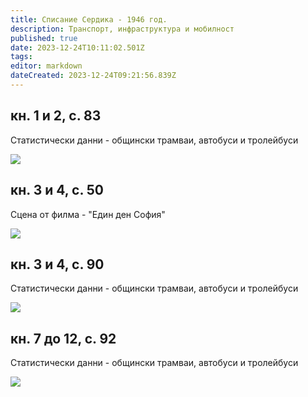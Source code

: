 ```yaml
---
title: Списание Сердика - 1946 год.
description: Транспорт, инфраструктура и мобилност
published: true
date: 2023-12-24T10:11:02.501Z
tags: 
editor: markdown
dateCreated: 2023-12-24T09:21:56.839Z
---
```



## кн. 1 и 2, с. 83
Статистически данни - общински трамваи, автобуси и тролейбуси

<img src="https://drive.google.com/uc?id=1vPmqU4ZOo_xsvPDI21t-aiqZGGGeja8n">

## кн. 3 и 4, с. 50
Сцена от филма - "Един ден София"

<img src="https://drive.google.com/uc?id=19yc65Mo-Y6X_ZABe9XyfYXFLqUW06M2F">

## кн. 3 и 4, с. 90
Статистически данни - общински трамваи, автобуси и тролейбуси

<img src="https://drive.google.com/uc?id=190968w1YztJgfy6R1H-5h-aKXpebzFxX">

##  кн. 7 до 12, с. 92
Статистически данни - общински трамваи, автобуси и тролейбуси

<img src="https://drive.google.com/uc?id=1pSMiyjOntcGglldizN_55IvXumoyEVS1">